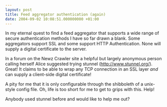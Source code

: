 ```yaml
---
layout: post
title: Feed aggregator authentication (again)
date: 2004-09-02 10:08:51.000000000 +01:00
---
```

In my eternal quest to find a feed aggregator that supports a wide range of secure authentication methods I have so far drawn a blank. Some aggregators support SSL and some support HTTP Authentication. None will supply a digital certificate to the server.

In a forum on the Newz Crawler site a helpful but largely anonymous person calling herself Alice suggested trying stunnel (<a href="http://www.stunnel.org/">http://www.stunnel.org/</a>). Great! It claims to be able to wrap any TCP connection in an SSL layer <em>and</em> can supply a client-side digital certificate!

A pity for me that it is only configurable through the shibboleth of a unix-style config file. Oh, life is too short for me to get to grips with this. Help!

Anybody used stunnel before and would like to help me out?
